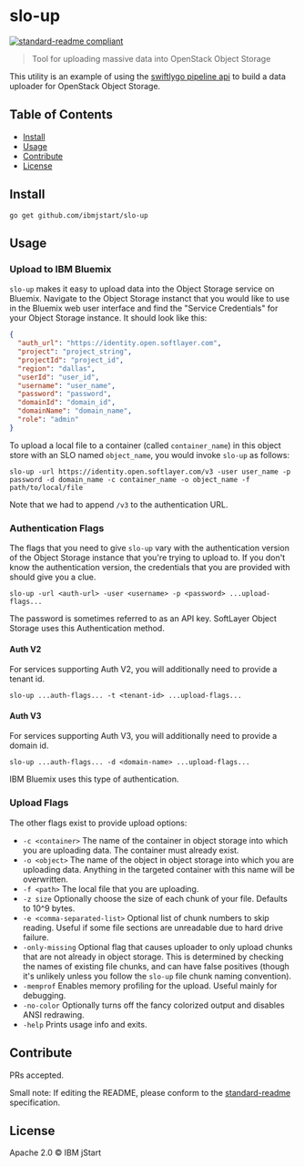 # slo-up


[![standard-readme compliant](https://img.shields.io/badge/standard--readme-OK-green.svg?style=flat-square)](https://github.com/RichardLitt/standard-readme)

> Tool for uploading massive data into OpenStack Object Storage

This utility is an example of using the [swiftlygo pipeline api](https://github.com/ibmjstart/swiftlygo) to build a data uploader for
OpenStack Object Storage.

## Table of Contents

- [Install](#install)
- [Usage](#usage)
- [Contribute](#contribute)
- [License](#license)

## Install

```
go get github.com/ibmjstart/slo-up
```

## Usage

### Upload to IBM Bluemix

`slo-up` makes it easy to upload data into the Object Storage service on Bluemix. Navigate to the Object Storage instanct that you would like to use in the Bluemix web user interface and find the "Service Credentials" for your Object Storage instance. It should look like this:

```json
{
  "auth_url": "https://identity.open.softlayer.com",
  "project": "project_string",
  "projectId": "project_id",
  "region": "dallas",
  "userId": "user_id",
  "username": "user_name",
  "password": "password",
  "domainId": "domain_id",
  "domainName": "domain_name",
  "role": "admin"
}
```

To upload a local file to a container (called `container_name`) in this object store with an SLO named `object_name`, you would invoke `slo-up` as follows:
```
slo-up -url https://identity.open.softlayer.com/v3 -user user_name -p password -d domain_name -c container_name -o object_name -f path/to/local/file
```
Note that we had to append `/v3` to the authentication URL.

### Authentication Flags

The flags that you need to give `slo-up` vary with the authentication version of the Object Storage instance that you're trying to
upload to. If you don't know the authentication version, the credentials that you are provided with should give you a clue.

```
slo-up -url <auth-url> -user <username> -p <password> ...upload-flags...
```

The password is sometimes referred to as an API key.
SoftLayer Object Storage uses this Authentication method.

#### Auth V2

For services supporting Auth V2, you will additionally need to provide a tenant id.
```
slo-up ...auth-flags... -t <tenant-id> ...upload-flags...
```

#### Auth V3

For services supporting Auth V3, you will additionally need to provide a domain id. 
```
slo-up ...auth-flags... -d <domain-name> ...upload-flags...
```

IBM Bluemix uses this type of authentication.

### Upload Flags

The other flags exist to provide upload options:
 - `-c <container>` The name of the container in object storage into which you are uploading data. The container must already exist.
 - `-o <object>` The name of the object in object storage into which you are uploading data. Anything in the targeted container with this name will be overwritten.
 - `-f <path>` The local file that you are uploading.
 - `-z size` Optionally choose the size of each chunk of your file. Defaults to 10^9 bytes.
 - `-e <comma-separated-list>` Optional list of chunk numbers to skip reading. Useful if some file sections are unreadable due to hard drive failure.
 - `-only-missing` Optional flag that causes uploader to only upload chunks that are not already in object storage. This is determined by checking the names of existing file chunks, and can have false positives (though it's unlikely unless you follow the `slo-up` file chunk naming convention).
 - `-memprof` Enables memory profiling for the upload. Useful mainly for debugging.
 - `-no-color` Optionally turns off the fancy colorized output and disables ANSI redrawing.
 - `-help` Prints usage info and exits.

## Contribute

PRs accepted.

Small note: If editing the README, please conform to the [standard-readme](https://github.com/RichardLitt/standard-readme) specification.

## License
Apache 2.0
 © IBM jStart
